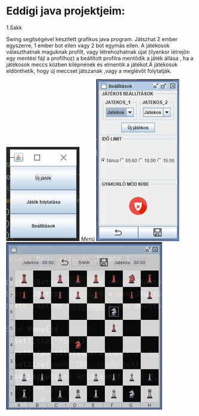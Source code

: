 # Eddigi java projektjeim:
1.Sakk

Swing segítségével készített grafikus java program.
Játszhat 2 ember egyszerre, 1 ember bot ellen vagy 2 bot egymás ellen. A játékosok választhatnak maguknak profilt, vagy létrehozhatnak újat (ilyenkor létrejön egy mentési fájl a profilhoz) a beállított profilra mentődik a játék állása , ha a játékosok meccs közben kilépnének és elmentik a játékot.A játékosok eldönthetik, hogy új meccset játszanak ,vagy a meglévőt folytatják.

![alt text](https://github.com/kayyer/seged/blob/main/progKepek/sakkMenu.png?raw=true)
*Menü*
![alt text](https://github.com/kayyer/seged/blob/main/progKepek/sakkBeallitasok.png?raw=true "Beállítások")
![alt text](https://github.com/kayyer/seged/blob/main/progKepek/sakkMenet.png?raw=true "Tábla")

